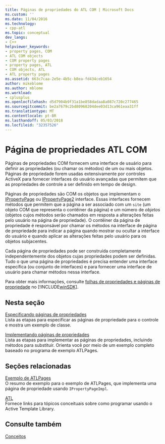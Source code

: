 ```yaml
---
title: Páginas de propriedades do ATL COM | Microsoft Docs
ms.custom: ''
ms.date: 11/04/2016
ms.technology:
- cpp-atl
ms.topic: conceptual
dev_langs:
- C++
helpviewer_keywords:
- property pages, COM
- ATL COM objects
- COM property pages
- property pages, ATL
- COM objects, ATL
- ATL property pages
ms.assetid: 663c7caa-2e5e-4b5c-b8ea-fd434ceb1654
author: mikeblome
ms.author: mblome
ms.workload:
- cplusplus
ms.openlocfilehash: d5d7904b9f31a1be858dadaa8a087c720c277465
ms.sourcegitcommit: be2a7679c2bd80968204dee03d13ca961eaa31ff
ms.translationtype: MT
ms.contentlocale: pt-BR
ms.lasthandoff: 05/03/2018
ms.locfileid: "32357526"
---
```

# <a name="atl-com-property-pages"></a>Página de propriedades ATL COM
Páginas de propriedades COM fornecem uma interface de usuário para definir as propriedades (ou chamar os métodos) de um ou mais objetos. Páginas de propriedade forem usadas extensivamente por controles ActiveX para fornecer interfaces do usuário avançadas que permitem que as propriedades de controle a ser definido em tempo de design.  
  
 Páginas de propriedades são COM os objetos que implementam o [IPropertyPage](http://msdn.microsoft.com/library/windows/desktop/ms691246) ou [IPropertyPage2](http://msdn.microsoft.com/library/windows/desktop/ms683996) interface. Essas interfaces fornecem métodos que permitem que a página a ser associado com um `site` (um objeto COM que representa o contêiner da página) e um número de *objetos* (objetos cujos métodos serão chamados em resposta a alterações feitas pelo usuário na página de propriedade). O contêiner da página de propriedade é responsável por chamar os métodos na interface de página de propriedade para indicar a página quando mostrar ou ocultar a interface do usuário e quando aplicar as alterações feitas pelo usuário para os objetos subjacentes.  
  
 Cada página de propriedades pode ser construída completamente independentemente dos objetos cujas propriedades podem ser definidas. Tudo o que uma página de propriedades é precisa entender uma interface específica (ou conjunto de interfaces) e para fornecer uma interface de usuário para chamar métodos nessa interface.  
  
 Para obter mais informações, consulte [folhas de propriedades e páginas de propriedade](http://msdn.microsoft.com/library/windows/desktop/ms686577) no [!INCLUDE[winSDK](../atl/includes/winsdk_md.md)].  
  
## <a name="in-this-section"></a>Nesta seção  
 [Especificando páginas de propriedades](../atl/specifying-property-pages.md)  
 Lista as etapas para especificar as páginas de propriedade para o controle e mostra um exemplo de classe.  
  
 [Implementando páginas de propriedades](../atl/implementing-property-pages.md)  
 Lista as etapas para implementar as páginas de propriedades, incluindo métodos para substituir. Orienta você por meio de um exemplo completo baseado no programa de exemplo ATLPages.  
  
## <a name="related-sections"></a>Seções relacionadas  
 [Exemplo de ATLPages](../visual-cpp-samples.md)  
 O resumo de exemplo para o exemplo de ATLPages, que implementa uma página de propriedade usando `IPropertyPageImpl`.  
  
 [ATL](../atl/active-template-library-atl-concepts.md)  
 Fornece links para tópicos conceituais sobre como programar usando o Active Template Library.  
  
## <a name="see-also"></a>Consulte também  
 [Conceitos](../atl/active-template-library-atl-concepts.md)

